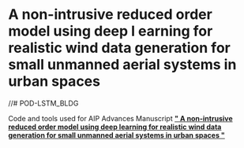 # A non-intrusive reduced order model using deep l    earning for realistic wind data generation for small unmanned aerial systems in urban spaces

//# POD-LSTM_BLDG

Code and tools used for AIP Advances Manuscript [**" A non-intrusive reduced order model using deep learning for realistic wind data generation for small unmanned aerial systems in urban spaces "**](https://doi.org/10.1063/5.0098835)


